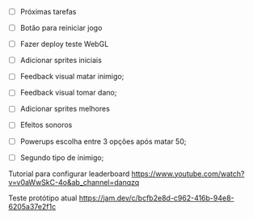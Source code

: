 
- [ ] Próximas tarefas

- [ ] Botão para reiniciar jogo

- [ ] Fazer deploy teste WebGL

- [ ] Adicionar sprites iniciais

- [ ] Feedback visual matar inimigo;

- [ ] Feedback visual tomar dano;

- [ ] Adicionar sprites melhores

- [ ] Efeitos sonoros

- [ ] Powerups escolha entre 3 opções após matar 50;

- [ ] Segundo tipo de inimigo;

Tutorial para configurar leaderboard https://www.youtube.com/watch?v=v0aWwSkC-4o&ab_channel=danqzq

Teste protótipo atual https://jam.dev/c/bcfb2e8d-c962-416b-94e8-6205a37e2f1c
